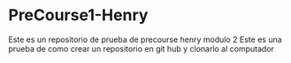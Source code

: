 # PreCourse1-Henry
Este es un repositorio de prueba de precourse henry modulo 2
Este es una prueba de como crear un repositorio en git hub y clonarlo al computador